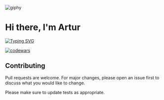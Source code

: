 ![giphy](https://user-images.githubusercontent.com/124146015/223101813-b7583a7c-384e-4f80-a4b8-526f68a9c4b7.gif)


# Hi there, I'm Artur


[![Typing SVG](https://readme-typing-svg.herokuapp.com?color=%2336BCF7&lines=Computer+science+student)](https://git.io/typing-svg)

[![codewars](https://https://www.codewars.com/users/ArturGalstyan96/badges/large)](https://www.codewars.com/users/username)   



## Contributing

Pull requests are welcome. For major changes, please open an issue first
to discuss what you would like to change.

Please make sure to update tests as appropriate.

